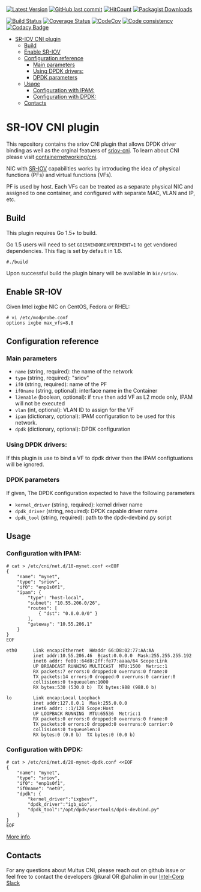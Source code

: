 [![Latest Version](https://img.shields.io/github/release/dmoneil2/sriov-cni.svg?style=flat-square)](https://github.com/dmoneil2/sriov-cni/releases) 
[![GitHub last commit](https://img.shields.io/github/last-commit/dmoneil2/sriov-cni.svg?style=flat-square)](#) 
[![HitCount](http://hits.dwyl.io/dmoneil2/sriov-cni.svg)](http://hits.dwyl.io/dmoneil2/sriov-cni) 
[![Packagist Downloads](https://img.shields.io/packagist/dt/dmoneil2/sriov-cni.svg?style=flat-square)](https://packagist.org/packages/dmoneil2/sriov-cni) 


[![Build Status](https://travis-ci.org/dmoneil2/sriov-cni.svg?branch=master&style=flat-square)](https://travis-ci.org/dmoneil2/sriov-cni) 
[![Coverage Status](https://coveralls.io/repos/github/dmoneil2/sriov-cni/badge.svg?branch=master&style=flat-square)](https://coveralls.io/github/dmoneil2/sriov-cni) 
[![CodeCov](https://codecov.io/gh/dmoneil2/sriov-cni/branch/master/graph/badge.svg?style=flat-square)](https://codecov.io/github/dmoneil2/sriov-cni/) 
[![Code consistency](https://squizlabs.github.io/PHP_CodeSniffer/analysis/dmoneil2/sriov-cni/grade.svg?style=flat-square)](https://squizlabs.github.io/PHP_CodeSniffer/analysis/dmoneil2/sriov-cni)
[![Codacy Badge](https://api.codacy.com/project/badge/Grade/e0d913c0217743b1b6bac153d0c2286d)](https://www.codacy.com/app/dmoneil2/sriov-cni?utm_source=github.com&amp;utm_medium=referral&amp;utm_content=dmoneil2/sriov-cni&amp;utm_campaign=Badge_Grade)

   * [SR-IOV CNI plugin](#sr-iov-cni-plugin)
      * [Build](#build)
      * [Enable SR-IOV](#enable-sr-iov)
      * [Configuration reference](#configuration-reference)
         * [Main parameters](#main-parameters)
         * [Using DPDK drivers:](#using-dpdk-drivers)
         * [DPDK parameters](#dpdk-parameters)
      * [Usage](#usage)
         * [Configuration with IPAM:](#configuration-with-ipam)
         * [Configuration with DPDK:](#configuration-with-dpdk)
      * [Contacts](#contacts)

# SR-IOV CNI plugin
This repository contains the sriov CNI plugin that allows DPDK driver binding as well as the orginal featuers of [sriov-cni](https://github.com/hustcat/sriov-cni). To learn about CNI please visit [containernetworking/cni](https://github.com/containernetworking/cni).

NIC with [SR-IOV](http://blog.scottlowe.org/2009/12/02/what-is-sr-iov/) capabilities works by introducing the idea of physical functions (PFs) and virtual functions (VFs). 

PF is used by host. Each VFs can be treated as a separate physical NIC and assigned to one container, and configured with separate MAC, VLAN and IP, etc.

## Build

This plugin requires Go 1.5+ to build.

Go 1.5 users will need to set `GO15VENDOREXPERIMENT=1` to get vendored dependencies. This flag is set by default in 1.6.

```
#./build
```

Upon successful build the plugin binary will be available in `bin/sriov`. 

## Enable SR-IOV

Given Intel ixgbe NIC on CentOS, Fedora or RHEL:

```
# vi /etc/modprobe.conf
options ixgbe max_vfs=8,8
```

## Configuration reference
### Main parameters
* `name` (string, required): the name of the network
* `type` (string, required): "sriov"
* `if0` (string, required): name of the PF
* `if0name` (string, optional): interface name in the Container
* `l2enable` (boolean, optional): if `true` then add VF as L2 mode only, IPAM will not be executed
* `vlan` (int, optional): VLAN ID to assign for the VF
* `ipam` (dictionary, optional): IPAM configuration to be used for this network.
* `dpdk` (dictionary, optional): DPDK configuration

### Using DPDK drivers:
If this plugin is use to bind a VF to dpdk driver then the IPAM configtuations will be ignored.

### DPDK parameters
If given, The DPDK configuration expected to have the following parameters

* `kernel_driver` (string, required): kernel driver name
* `dpdk_driver` (string, required): DPDK capable driver name
* `dpdk_tool` (string, required): path to the dpdk-devbind.py script


## Usage

### Configuration with IPAM:

```
# cat > /etc/cni/net.d/10-mynet.conf <<EOF
{
    "name": "mynet",
    "type": "sriov",
    "if0": "enp1s0f1",
    "ipam": {
        "type": "host-local",
        "subnet": "10.55.206.0/26",
        "routes": [
            { "dst": "0.0.0.0/0" }
        ],
        "gateway": "10.55.206.1"
    }
}
EOF
```

```
eth0      Link encap:Ethernet  HWaddr 66:D8:02:77:AA:AA  
          inet addr:10.55.206.46  Bcast:0.0.0.0  Mask:255.255.255.192
          inet6 addr: fe80::64d8:2ff:fe77:aaaa/64 Scope:Link
          UP BROADCAST RUNNING MULTICAST  MTU:1500  Metric:1
          RX packets:7 errors:0 dropped:0 overruns:0 frame:0
          TX packets:14 errors:0 dropped:0 overruns:0 carrier:0
          collisions:0 txqueuelen:1000 
          RX bytes:530 (530.0 b)  TX bytes:988 (988.0 b)

lo        Link encap:Local Loopback  
          inet addr:127.0.0.1  Mask:255.0.0.0
          inet6 addr: ::1/128 Scope:Host
          UP LOOPBACK RUNNING  MTU:65536  Metric:1
          RX packets:0 errors:0 dropped:0 overruns:0 frame:0
          TX packets:0 errors:0 dropped:0 overruns:0 carrier:0
          collisions:0 txqueuelen:0 
          RX bytes:0 (0.0 b)  TX bytes:0 (0.0 b)
```

### Configuration with DPDK:

```
# cat > /etc/cni/net.d/20-mynet-dpdk.conf <<EOF
{
    "name": "mynet",
    "type": "sriov",
    "if0": "enp1s0f1",
    "if0name": "net0",
    "dpdk": {
        "kernel_driver":"ixgbevf",
        "dpdk_driver":"igb_uio",
        "dpdk_tool":"/opt/dpdk/usertools/dpdk-devbind.py"
    }
}
EOF
```


[More info](https://github.com/containernetworking/cni/pull/259).

## Contacts
For any questions about Multus CNI, please reach out on github issue or feel free to contact the developers @kural OR @ahalim in our [Intel-Corp Slack](https://intel-corp.herokuapp.com/)
